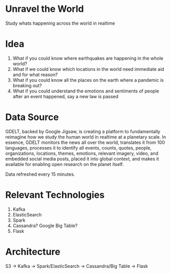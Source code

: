 # Unravel the World
Study whats happening across the world in realtime

# Idea
1. What if you could know where earthquakes are happening in the whole world?
2. What if we could know which locations in the world need immediate aid and for what reason?
3. What if you could know all the places on the earth where a pandemic is breaking out?
4. What if you could understand the emotions and sentiments of people after an event happened, say a new law is passed

# Data Source
GDELT, backed by Google Jigsaw, is creating a platform to fundamentally reimagine how we study the human world in realtime at a planetary scale. In essence, GDELT monitors the news all over the world, translates it from 100 languages, processes it to identify all events, counts, quotes, people, organizations, locations, themes, emotions, relevant imagery, video, and embedded social media posts, placed it into global context, and makes it available for enabling open research on the planet itself. 

Data refreshed every 15 minutes.

# Relevant Technologies
1. Kafka 
2. ElasticSearch
3. Spark
4. Cassandra? Google Big Table?
5. Flask

# Architecture
S3 -> Kafka -> Spark/ElasticSearch -> Cassandra/Big Table -> Flask
